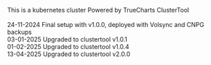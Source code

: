 This is a kubernetes cluster Powered by TrueCharts ClusterTool<br />
<br />
24-11-2024  Final setup with v1.0.0, deployed with Volsync and CNPG backups<br />
03-01-2025  Upgraded to clustertool v1.0.1<br />
01-02-2025  Upgraded to clustertool v1.0.4<br />
13-04-2025  Upgraded to clustertool v2.0.0<br />

